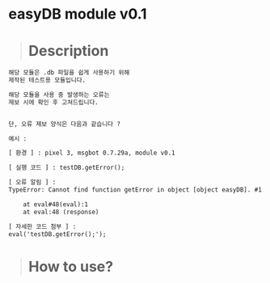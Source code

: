 # easyDB module v0.1

> # Description

```txt
해당 모듈은 .db 파일을 쉽게 사용하기 위해
제작된 테스트용 모듈입니다.

해당 모듈을 사용 중 발생하는 오류는
제보 시에 확인 후 고쳐드립니다.


단, 오류 제보 양식은 다음과 같습니다 ?
```

```txt
예시 :

[ 환경 ] : pixel 3, msgbot 0.7.29a, module v0.1

[ 실행 코드 ] : testDB.getError();

[ 오류 알림 ] :
TypeError: Cannot find function getError in object [object easyDB]. #1

	at eval#48(eval):1
	at eval:48 (response)

[ 자세한 코드 첨부 ] :
eval('testDB.getError();');
```

> # How to use?